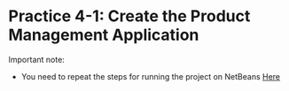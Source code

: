 # Practice 4-1: Create the Product Management Application

Important note:
* You need to repeat the steps for running the project on NetBeans [Here](https://github.com/danielcasique/ProductManagment/blob/master/README.md#to-run-on-netbeans)


